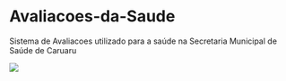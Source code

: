 # Avaliacoes-da-Saude
Sistema de Avaliacoes utilizado para a saúde na Secretaria Municipal de Saúde de Caruaru

<a href="https://github.com/anuraghazra/github-readme-stats">
  <img align="center" src="https://github-readme-stats.vercel.app/api/pin/?username=anuraghazra&repo=github-readme-stats" />
</a>
